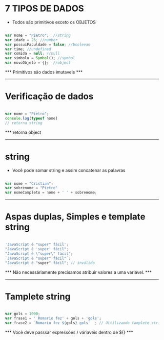 # 7 TIPOS DE DADOS

- Todos são primitivos exceto os OBJETOS

````js

var nome = "Pietro";  //string
var idade = 26; //number
var possuiFaculdade = false; //booleean
var time; //undefined
var comida = null; //null
var simbolo = Symbol(); //symbol
var novoObjeto = {};  //object
````

*** Primitivos são dados imutaveis ***

---

# Verificação de dados

````js

var nome = "Pietro";
console.log(typeof nome)
// retorna string

````

*** <Typeof null> retorna object

---

# string

- Você pode somar string e assim concatenar as palavras

````js

var nome = "Cristian";
var sobrenome = "Pietro"
var nomeCompleto = nome + ' ' + sobrenome;

````

---

# Aspas duplas, Simples e template string

````js

'JavaScript é "super" fácil';
"JavaScript é 'super' fácil";
"JavaScript é \"super\" fácil";
`JavaScript é "super" fácil"`;
"JavaScript é "super" fácil"; // inválido
````

*** Não necessáriamente precisamos atribuir valores a uma variável. ***


---

# Tamplete string


````js

var gols = 1000;
var frase1 = ' Romario fez' + gols + 'gols';
var frase2 = `Romario fez ${gols} gols`  ; // Ultilizando tamplete string

````

*** Você deve passsar expressões / váriaveis dentro de ${} ***